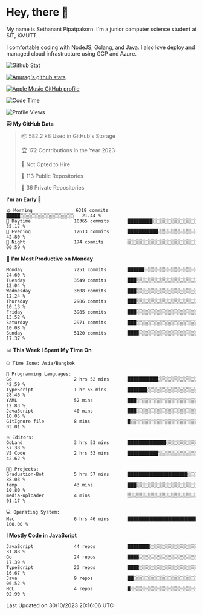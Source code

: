 # Hey, there 🙌
My name is Sethanant Pipatpakorn. I'm a junior computer science student at SIT, KMUTT.

I comfortable coding with NodeJS, Golang, and Java. I also love deploy and managed cloud infrastructure using GCP and Azure.

![Github Stat](https://github-profile-summary-cards.vercel.app/api/cards/profile-details?username=thetkpark&theme=dracula)

[![Anurag's github stats](https://github-readme-stats.vercel.app/api?username=thetkpark&count_private=true&show_icons=true&theme=tokyonight)](https://github.com/anuraghazra/github-readme-stats)

[![Apple Music GitHub profile](https://apple-music-github-profile.rayriffy.com/theme/light.svg?uid=000347.6120fcbefcb74cd59d65c108cc315787.1333)](https://github.com/rayriffy/apple-music-github-profile)

<!--START_SECTION:waka-->
![Code Time](http://img.shields.io/badge/Code%20Time-1%2C032%20hrs%2018%20mins-blue)

![Profile Views](http://img.shields.io/badge/Profile%20Views-9-blue)

**🐱 My GitHub Data** 

> 📦 582.2 kB Used in GitHub's Storage 
 > 
> 🏆 172 Contributions in the Year 2023
 > 
> 🚫 Not Opted to Hire
 > 
> 📜 113 Public Repositories 
 > 
> 🔑 36 Private Repositories 
 > 
**I'm an Early 🐤** 

```text
🌞 Morning                6318 commits        █████░░░░░░░░░░░░░░░░░░░░   21.44 % 
🌆 Daytime                10365 commits       █████████░░░░░░░░░░░░░░░░   35.17 % 
🌃 Evening                12613 commits       ███████████░░░░░░░░░░░░░░   42.80 % 
🌙 Night                  174 commits         ░░░░░░░░░░░░░░░░░░░░░░░░░   00.59 % 
```
📅 **I'm Most Productive on Monday** 

```text
Monday                   7251 commits        ██████░░░░░░░░░░░░░░░░░░░   24.60 % 
Tuesday                  3549 commits        ███░░░░░░░░░░░░░░░░░░░░░░   12.04 % 
Wednesday                3608 commits        ███░░░░░░░░░░░░░░░░░░░░░░   12.24 % 
Thursday                 2986 commits        ███░░░░░░░░░░░░░░░░░░░░░░   10.13 % 
Friday                   3985 commits        ███░░░░░░░░░░░░░░░░░░░░░░   13.52 % 
Saturday                 2971 commits        ███░░░░░░░░░░░░░░░░░░░░░░   10.08 % 
Sunday                   5120 commits        ████░░░░░░░░░░░░░░░░░░░░░   17.37 % 
```


📊 **This Week I Spent My Time On** 

```text
🕑︎ Time Zone: Asia/Bangkok

💬 Programming Languages: 
Go                       2 hrs 52 mins       ███████████░░░░░░░░░░░░░░   42.59 % 
TypeScript               1 hr 55 mins        ███████░░░░░░░░░░░░░░░░░░   28.46 % 
YAML                     52 mins             ███░░░░░░░░░░░░░░░░░░░░░░   12.83 % 
JavaScript               40 mins             ███░░░░░░░░░░░░░░░░░░░░░░   10.05 % 
GitIgnore file           8 mins              █░░░░░░░░░░░░░░░░░░░░░░░░   02.01 % 

🔥 Editors: 
GoLand                   3 hrs 53 mins       ██████████████░░░░░░░░░░░   57.38 % 
VS Code                  2 hrs 53 mins       ███████████░░░░░░░░░░░░░░   42.62 % 

🐱‍💻 Projects: 
Graduation-Bot           5 hrs 57 mins       ██████████████████████░░░   88.03 % 
temp                     43 mins             ███░░░░░░░░░░░░░░░░░░░░░░   10.80 % 
media-uploader           4 mins              ░░░░░░░░░░░░░░░░░░░░░░░░░   01.17 % 

💻 Operating System: 
Mac                      6 hrs 46 mins       █████████████████████████   100.00 % 
```

**I Mostly Code in JavaScript** 

```text
JavaScript               44 repos            ████████░░░░░░░░░░░░░░░░░   31.88 % 
Go                       24 repos            ████░░░░░░░░░░░░░░░░░░░░░   17.39 % 
TypeScript               23 repos            ████░░░░░░░░░░░░░░░░░░░░░   16.67 % 
Java                     9 repos             ██░░░░░░░░░░░░░░░░░░░░░░░   06.52 % 
HCL                      4 repos             █░░░░░░░░░░░░░░░░░░░░░░░░   02.90 % 
```




 Last Updated on 30/10/2023 20:16:06 UTC
<!--END_SECTION:waka-->
